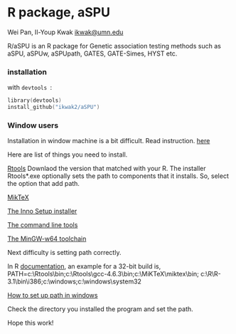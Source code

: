R package, aSPU
=================

Wei Pan, Il-Youp Kwak <ikwak@umn.edu>

R/aSPU is an R package for Genetic association testing methods such as aSPU, aSPUw, aSPUpath, GATES, GATE-Simes, HYST etc.



### installation
with `devtools `:
```S
library(devtools)
install_github("ikwak2/aSPU")
```

### Window users

Installation in window machine is a bit difficult. Read instruction. [here](http://cran.r-project.org/doc/manuals/R-admin.html#The-Windows-toolset)


Here are list of things you need to install.

[Rtools](http://cran.us.r-project.org/bin/windows/Rtools/) Downlaod the version that matched with your R.
The installer Rtools*.exe optionally sets the path to components that it installs. So, select the option that add path.

[MikTeX](http://miktex.org/download)

[The Inno Setup installer](http://jrsoftware.org/)

[The command line tools](http://www.cygwin.com/)

[The MinGW-w64 toolchain](http://sourceforge.net/projects/mingw-w64/)


Next difficulty is setting path correctly.

In R [documentation](http://cran.r-project.org/doc/manuals/R-admin.html#The-command-line-tools), an example for a 32-bit build is,
PATH=c:\Rtools\bin;c:\Rtools\gcc-4.6.3\bin;c:\MiKTeX\miktex\bin;
     c:\R\R-3.1\bin\i386;c:\windows;c:\windows\system32

[How to set up path in windows](http://www.computerhope.com/issues/ch000549.htm)

Check the directory you installed the program and set the path.

Hope this work!
